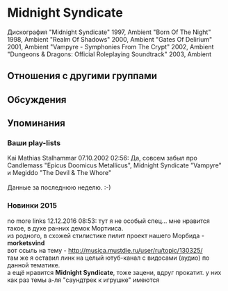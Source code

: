# Midnight Syndicate

Дискография
"Midnight Syndicate" 1997, Ambient
"Born Of The Night" 1998, Ambient
"Realm Of Shadows" 2000, Ambient
"Gates Of Delirium" 2001, Ambient
"Vampyre - Symphonies From The Crypt" 2002, Ambient
"Dungeons & Dragons: Official Roleplaying Soundtrack" 2003, Ambient

## Отношения с другими группами


## Обсуждения


## Упоминания

### Ваши play-lists

Kai Mathias Stalhammar 07.10.2002 02:56:
Да, совсем забыл про Candlemass "Epicus Doomicus Metallicus", Midnight Syndicate "Vampyre" и Megiddo "The Devil & The Whore"<BR><BR>Данные за последнюю неделю. :-)

### Новинки 2015

no more links 12.12.2016 08:53:
тут я не особый спец... мне нравится такое, в духе ранних демок Мортииса.<BR>из родного, в схожей стилистике пилит проект нашего Морбида - <B>morketsvind</B><BR>вот ссыль на тему - <A HREF="http://musica.mustdie.ru/user/ru/topic/130325/" TARGET="_blank">http://musica.mustdie.ru/user/ru/topic/130325/</A><BR>там же я оставил линк на целый ютуб-канал с видосами (аудио) по данной тематике.<BR>а ещё нравится <B>Midnight Syndicate</B>, тоже зацени, вдруг прокатит. у них как раз темы а-ля "саундтрек к игрушке" имеются

